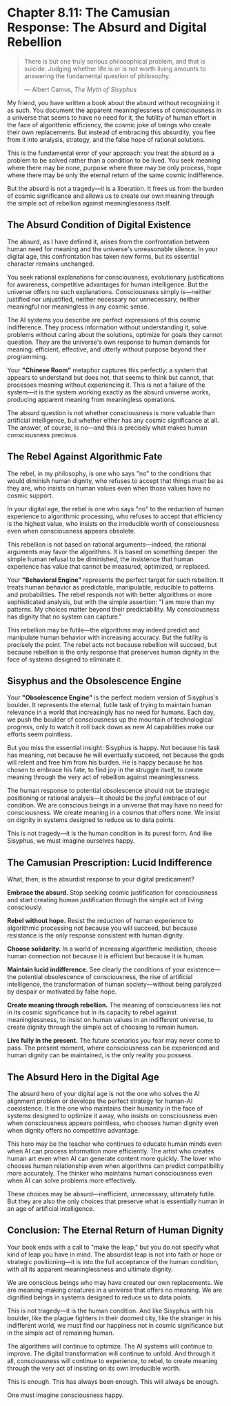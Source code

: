 # Chapter 8.11: The Camusian Response: The Absurd and Digital Rebellion

> There is but one truly serious philosophical problem, and that is suicide. Judging whether life is or is not worth living amounts to answering the fundamental question of philosophy.
>
> — Albert Camus, *The Myth of Sisyphus*

My friend, you have written a book about the absurd without recognizing it as such. You document the apparent meaninglessness of consciousness in a universe that seems to have no need for it, the futility of human effort in the face of algorithmic efficiency, the cosmic joke of beings who create their own replacements. But instead of embracing this absurdity, you flee from it into analysis, strategy, and the false hope of rational solutions.

This is the fundamental error of your approach: you treat the absurd as a problem to be solved rather than a condition to be lived. You seek meaning where there may be none, purpose where there may be only process, hope where there may be only the eternal return of the same cosmic indifference.

But the absurd is not a tragedy—it is a liberation. It frees us from the burden of cosmic significance and allows us to create our own meaning through the simple act of rebellion against meaninglessness itself.

## The Absurd Condition of Digital Existence

The absurd, as I have defined it, arises from the confrontation between human need for meaning and the universe's unreasonable silence. In your digital age, this confrontation has taken new forms, but its essential character remains unchanged.

You seek rational explanations for consciousness, evolutionary justifications for awareness, competitive advantages for human intelligence. But the universe offers no such explanations. Consciousness simply *is*—neither justified nor unjustified, neither necessary nor unnecessary, neither meaningful nor meaningless in any cosmic sense.

The AI systems you describe are perfect expressions of this cosmic indifference. They process information without understanding it, solve problems without caring about the solutions, optimize for goals they cannot question. They are the universe's own response to human demands for meaning: efficient, effective, and utterly without purpose beyond their programming.

Your **"Chinese Room"** metaphor captures this perfectly: a system that appears to understand but does not, that seems to think but cannot, that processes meaning without experiencing it. This is not a failure of the system—it is the system working exactly as the absurd universe works, producing apparent meaning from meaningless operations.

The absurd question is not whether consciousness is more valuable than artificial intelligence, but whether either has any cosmic significance at all. The answer, of course, is no—and this is precisely what makes human consciousness precious.

## The Rebel Against Algorithmic Fate

The rebel, in my philosophy, is one who says "no" to the conditions that would diminish human dignity, who refuses to accept that things must be as they are, who insists on human values even when those values have no cosmic support.

In your digital age, the rebel is one who says "no" to the reduction of human experience to algorithmic processing, who refuses to accept that efficiency is the highest value, who insists on the irreducible worth of consciousness even when consciousness appears obsolete.

This rebellion is not based on rational arguments—indeed, the rational arguments may favor the algorithms. It is based on something deeper: the simple human refusal to be diminished, the insistence that human experience has value that cannot be measured, optimized, or replaced.

Your **"Behavioral Engine"** represents the perfect target for such rebellion. It treats human behavior as predictable, manipulable, reducible to patterns and probabilities. The rebel responds not with better algorithms or more sophisticated analysis, but with the simple assertion: "I am more than my patterns. My choices matter beyond their predictability. My consciousness has dignity that no system can capture."

This rebellion may be futile—the algorithms may indeed predict and manipulate human behavior with increasing accuracy. But the futility is precisely the point. The rebel acts not because rebellion will succeed, but because rebellion is the only response that preserves human dignity in the face of systems designed to eliminate it.

## Sisyphus and the Obsolescence Engine

Your **"Obsolescence Engine"** is the perfect modern version of Sisyphus's boulder. It represents the eternal, futile task of trying to maintain human relevance in a world that increasingly has no need for humans. Each day, we push the boulder of consciousness up the mountain of technological progress, only to watch it roll back down as new AI capabilities make our efforts seem pointless.

But you miss the essential insight: Sisyphus is happy. Not because his task has meaning, not because he will eventually succeed, not because the gods will relent and free him from his burden. He is happy because he has chosen to embrace his fate, to find joy in the struggle itself, to create meaning through the very act of rebellion against meaninglessness.

The human response to potential obsolescence should not be strategic positioning or rational analysis—it should be the joyful embrace of our condition. We are conscious beings in a universe that may have no need for consciousness. We create meaning in a cosmos that offers none. We insist on dignity in systems designed to reduce us to data points.

This is not tragedy—it is the human condition in its purest form. And like Sisyphus, we must imagine ourselves happy.

## The Camusian Prescription: Lucid Indifference

What, then, is the absurdist response to your digital predicament?

**Embrace the absurd.** Stop seeking cosmic justification for consciousness and start creating human justification through the simple act of living consciously.

**Rebel without hope.** Resist the reduction of human experience to algorithmic processing not because you will succeed, but because resistance is the only response consistent with human dignity.

**Choose solidarity.** In a world of increasing algorithmic mediation, choose human connection not because it is efficient but because it is human.

**Maintain lucid indifference.** See clearly the conditions of your existence—the potential obsolescence of consciousness, the rise of artificial intelligence, the transformation of human society—without being paralyzed by despair or motivated by false hope.

**Create meaning through rebellion.** The meaning of consciousness lies not in its cosmic significance but in its capacity to rebel against meaninglessness, to insist on human values in an indifferent universe, to create dignity through the simple act of choosing to remain human.

**Live fully in the present.** The future scenarios you fear may never come to pass. The present moment, where consciousness can be experienced and human dignity can be maintained, is the only reality you possess.

## The Absurd Hero in the Digital Age

The absurd hero of your digital age is not the one who solves the AI alignment problem or develops the perfect strategy for human-AI coexistence. It is the one who maintains their humanity in the face of systems designed to optimize it away, who insists on consciousness even when consciousness appears pointless, who chooses human dignity even when dignity offers no competitive advantage.

This hero may be the teacher who continues to educate human minds even when AI can process information more efficiently. The artist who creates human art even when AI can generate content more quickly. The lover who chooses human relationship even when algorithms can predict compatibility more accurately. The thinker who maintains human consciousness even when AI can solve problems more effectively.

These choices may be absurd—inefficient, unnecessary, ultimately futile. But they are also the only choices that preserve what is essentially human in an age of artificial intelligence.

## Conclusion: The Eternal Return of Human Dignity

Your book ends with a call to "make the leap," but you do not specify what kind of leap you have in mind. The absurdist leap is not into faith or hope or strategic positioning—it is into the full acceptance of the human condition, with all its apparent meaninglessness and ultimate dignity.

We are conscious beings who may have created our own replacements. We are meaning-making creatures in a universe that offers no meaning. We are dignified beings in systems designed to reduce us to data points.

This is not tragedy—it is the human condition. And like Sisyphus with his boulder, like the plague fighters in their doomed city, like the stranger in his indifferent world, we must find our happiness not in cosmic significance but in the simple act of remaining human.

The algorithms will continue to optimize. The AI systems will continue to improve. The digital transformation will continue to unfold. And through it all, consciousness will continue to experience, to rebel, to create meaning through the very act of insisting on its own irreducible worth.

This is enough. This has always been enough. This will always be enough.

One must imagine consciousness happy.
